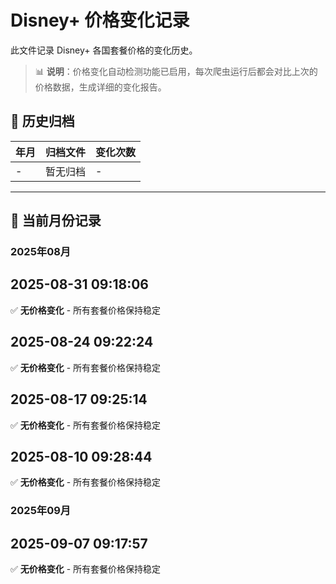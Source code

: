 # Disney+ 价格变化记录

此文件记录 Disney+ 各国套餐价格的变化历史。

> 📊 **说明**：价格变化自动检测功能已启用，每次爬虫运行后都会对比上次的价格数据，生成详细的变化报告。

## 📁 历史归档

| 年月 | 归档文件 | 变化次数 |
|------|----------|----------|
| - | 暂无归档 | - |

---

## 📅 当前月份记录

### 2025年08月

## 2025-08-31 09:18:06

✅ **无价格变化** - 所有套餐价格保持稳定



## 2025-08-24 09:22:24

✅ **无价格变化** - 所有套餐价格保持稳定



## 2025-08-17 09:25:14

✅ **无价格变化** - 所有套餐价格保持稳定



## 2025-08-10 09:28:44

✅ **无价格变化** - 所有套餐价格保持稳定




### 2025年09月

## 2025-09-07 09:17:57

✅ **无价格变化** - 所有套餐价格保持稳定

